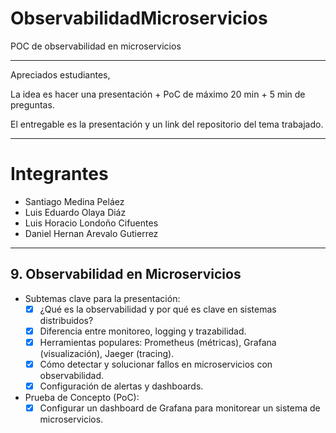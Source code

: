 # ObservabilidadMicroservicios
POC de observabilidad en microservicios

---

Apreciados estudiantes,

La idea es hacer una presentación + PoC de máximo 20 min + 5 min de preguntas.

El entregable es la presentación y un link del repositorio del tema trabajado.

---

# Integrantes
- Santiago Medina Peláez
- Luis Eduardo Olaya Diáz
- Luis Horacio Londoño Cifuentes
- Daniel Hernan Arevalo Gutierrez
---
## 9. Observabilidad en Microservicios

- Subtemas clave para la presentación:
    - [x] ¿Qué es la observabilidad y por qué es clave en sistemas distribuidos?
    - [x] Diferencia entre monitoreo, logging y trazabilidad.
    - [x] Herramientas populares: Prometheus (métricas), Grafana (visualización), Jaeger (tracing).
    - [x] Cómo detectar y solucionar fallos en microservicios con observabilidad.
    - [x] Configuración de alertas y dashboards.

- Prueba de Concepto (PoC):
    - [x] Configurar un dashboard de Grafana para monitorear un sistema de microservicios.